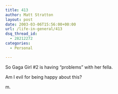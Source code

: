 ```yaml
---
title: 413
author: Matt Stratton
layout: post
date: 2003-03-06T15:56:00+00:00
url: /life-in-general/413
dsq_thread_id:
  - 28212272
categories:
  - Personal

---
```

So Gaga Girl #2 is having &#8220;problems&#8221; with her fella.

Am I evil for being happy about this?

m.